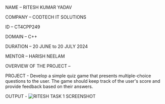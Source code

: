 NAME – RITESH KUMAR YADAV

COMPANY – CODTECH IT SOLUTIONS

ID – CT4CPP249

DOMAIN – C++

DURATION – 20 JUNE to 20 JULY 2024

MENTOR – HARISH NEELAM

OVERVIEW OF THE PROJECT –

PROJECT - Develop a simple quiz game that presents multiple-choice questions to the user. The game should keep track of the user's score and provide feedback based on their answers.

OUTPUT - ![RITESH TASK 1 SCREENSHOT](https://github.com/user-attachments/assets/a7f3f1ae-904f-40be-99a4-128f654ef0f6)
